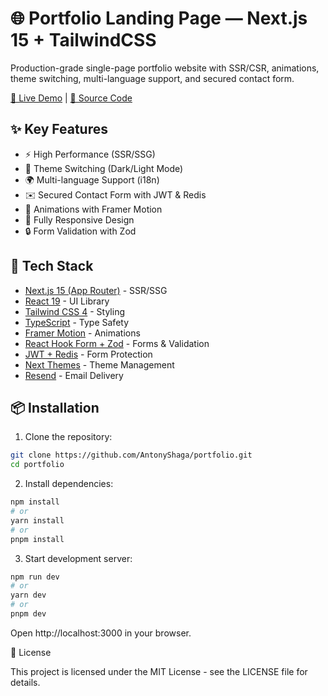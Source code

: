 # 🌐 Portfolio Landing Page — Next.js 15 + TailwindCSS

Production-grade single-page portfolio website with SSR/CSR, animations, theme switching, multi-language support, and secured contact form.

[🔗 Live Demo](https://portfolio-inky-six-36.vercel.app/ru) | [📂 Source Code](https://github.com/AntonyShaga/portfolio)

## ✨ Key Features

- ⚡ High Performance (SSR/SSG)
- 🌙 Theme Switching (Dark/Light Mode)
- 🌍 Multi-language Support (i18n)
- ✉️ Secured Contact Form with JWT & Redis
- 🎨 Animations with Framer Motion
- 📱 Fully Responsive Design
- 🔒 Form Validation with Zod

## 🚀 Tech Stack

- [Next.js 15 (App Router)](https://nextjs.org/) - SSR/SSG
- [React 19](https://react.dev/) - UI Library
- [Tailwind CSS 4](https://tailwindcss.com/) - Styling
- [TypeScript](https://www.typescriptlang.org/) - Type Safety
- [Framer Motion](https://www.framer.com/motion/) - Animations
- [React Hook Form + Zod](https://react-hook-form.com/) - Forms & Validation
- [JWT + Redis](https://github.com/luin/ioredis) - Form Protection
- [Next Themes](https://github.com/pacocoursey/next-themes) - Theme Management
- [Resend](https://resend.com/) - Email Delivery

## 📦 Installation

1. Clone the repository:
```bash
git clone https://github.com/AntonyShaga/portfolio.git
cd portfolio
```
2. Install dependencies:
```bash
npm install
# or
yarn install
# or
pnpm install
```
3. Start development server:
```bash
npm run dev
# or
yarn dev
# or
pnpm dev
```
Open http://localhost:3000 in your browser.

📄 License

This project is licensed under the MIT License - see the LICENSE file for details.


